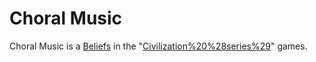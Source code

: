 # Choral Music

Choral Music is a [Beliefs](belief) in the "[Civilization%20%28series%29](Civilization)" games.